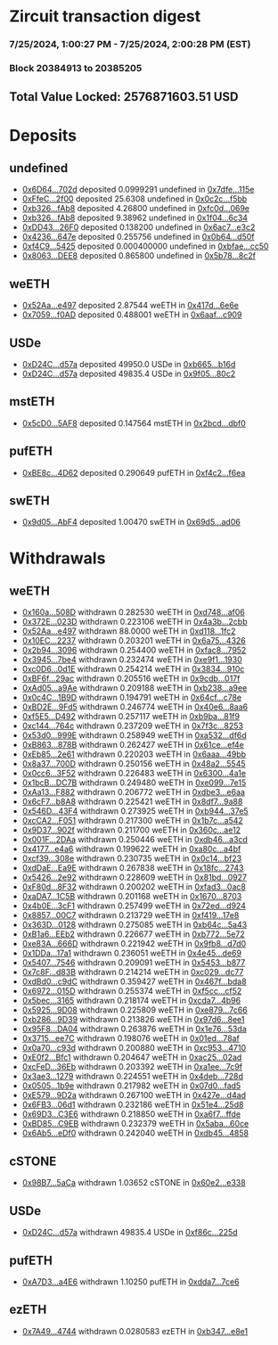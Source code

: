 # Zircuit transaction digest
### 7/25/2024, 1:00:27 PM - 7/25/2024, 2:00:28 PM (EST)
### Block 20384913 to 20385205

## Total Value Locked: 2576871603.51 USD

# Deposits
## undefined
- [0x6D64...702d](https://etherscan.io/address/0x6D64fF63874687db49c0eFE455f5490fa29d702d) deposited 0.0999291 undefined in [0x7dfe...115e](https://etherscan.io/tx/0x6D64fF63874687db49c0eFE455f5490fa29d702d)
- [0xFfeC...2f00](https://etherscan.io/address/0xFfeC0Df753b6171e8cd6cF3D13d872c012242f00) deposited 25.6308 undefined in [0x0c2c...f5bb](https://etherscan.io/tx/0xFfeC0Df753b6171e8cd6cF3D13d872c012242f00)
- [0xb326...fAb8](https://etherscan.io/address/0xb326e68064846bfd9509C2678af32F4C6681fAb8) deposited 4.26800 undefined in [0xfc0d...069e](https://etherscan.io/tx/0xb326e68064846bfd9509C2678af32F4C6681fAb8)
- [0xb326...fAb8](https://etherscan.io/address/0xb326e68064846bfd9509C2678af32F4C6681fAb8) deposited 9.38962 undefined in [0x1f04...6c34](https://etherscan.io/tx/0xb326e68064846bfd9509C2678af32F4C6681fAb8)
- [0xDD43...26F0](https://etherscan.io/address/0xDD4320FdF0b791720Ca184b3fa413C406E1926F0) deposited 0.138200 undefined in [0x6ac7...e3c2](https://etherscan.io/tx/0xDD4320FdF0b791720Ca184b3fa413C406E1926F0)
- [0x4236...647e](https://etherscan.io/address/0x4236B1e4922A2499587154Ec822d48106F47647e) deposited 0.255756 undefined in [0x0b64...d50f](https://etherscan.io/tx/0x4236B1e4922A2499587154Ec822d48106F47647e)
- [0xf4C9...5425](https://etherscan.io/address/0xf4C9412c6DBc06D30D675EF0c003C972CB7a5425) deposited 0.000400000 undefined in [0xbfae...cc50](https://etherscan.io/tx/0xf4C9412c6DBc06D30D675EF0c003C972CB7a5425)
- [0x8063...DEE8](https://etherscan.io/address/0x80638155017AA9E23aF392E591066Afd7fc3DEE8) deposited 0.865800 undefined in [0x5b78...8c2f](https://etherscan.io/tx/0x80638155017AA9E23aF392E591066Afd7fc3DEE8)
## weETH
- [0x52Aa...e497](https://etherscan.io/address/0x52Aa899454998Be5b000Ad077a46Bbe360F4e497) deposited 2.87544 weETH in [0x417d...6e6e](https://etherscan.io/tx/0x52Aa899454998Be5b000Ad077a46Bbe360F4e497)
- [0x7059...f0AD](https://etherscan.io/address/0x70595AE1A969CAA89a4b97AA002e304b2238f0AD) deposited 0.488001 weETH in [0x6aaf...c909](https://etherscan.io/tx/0x70595AE1A969CAA89a4b97AA002e304b2238f0AD)
## USDe
- [0xD24C...d57a](https://etherscan.io/address/0xD24Cfe2d0fa81369ca6291c28ac5426e16B6d57a) deposited 49950.0 USDe in [0xb665...b16d](https://etherscan.io/tx/0xD24Cfe2d0fa81369ca6291c28ac5426e16B6d57a)
- [0xD24C...d57a](https://etherscan.io/address/0xD24Cfe2d0fa81369ca6291c28ac5426e16B6d57a) deposited 49835.4 USDe in [0x9f05...80c2](https://etherscan.io/tx/0xD24Cfe2d0fa81369ca6291c28ac5426e16B6d57a)
## mstETH
- [0x5cD0...5AF8](https://etherscan.io/address/0x5cD0d3070E641c45766106bb1cD55fBf47095AF8) deposited 0.147564 mstETH in [0x2bcd...dbf0](https://etherscan.io/tx/0x5cD0d3070E641c45766106bb1cD55fBf47095AF8)
## pufETH
- [0xBE8c...4D62](https://etherscan.io/address/0xBE8c0aCd60079C324Dd8B395c1c52D04862F4D62) deposited 0.290649 pufETH in [0xf4c2...f6ea](https://etherscan.io/tx/0xBE8c0aCd60079C324Dd8B395c1c52D04862F4D62)
## swETH
- [0x9d05...AbF4](https://etherscan.io/address/0x9d05C576f27c03d2B0AAfE6ac8AC0d1e3e51AbF4) deposited 1.00470 swETH in [0x69d5...ad06](https://etherscan.io/tx/0x9d05C576f27c03d2B0AAfE6ac8AC0d1e3e51AbF4)
# Withdrawals
## weETH
- [0x160a...508D](https://etherscan.io/address/0x160a7db19c2D23991e304dA117438E396E3E508D) withdrawn 0.282530 weETH in [0xd748...af06](https://etherscan.io/tx/0x160a7db19c2D23991e304dA117438E396E3E508D)
- [0x372E...023D](https://etherscan.io/address/0x372E88D84664E309397cC33F59e7798CA868023D) withdrawn 0.223106 weETH in [0x4a3b...2cbb](https://etherscan.io/tx/0x372E88D84664E309397cC33F59e7798CA868023D)
- [0x52Aa...e497](https://etherscan.io/address/0x52Aa899454998Be5b000Ad077a46Bbe360F4e497) withdrawn 88.0000 weETH in [0xd118...1fc2](https://etherscan.io/tx/0x52Aa899454998Be5b000Ad077a46Bbe360F4e497)
- [0x10EC...2237](https://etherscan.io/address/0x10EC1f8Bb41cB03e7797f0d550C0439a8C4E2237) withdrawn 0.203201 weETH in [0x6a75...4326](https://etherscan.io/tx/0x10EC1f8Bb41cB03e7797f0d550C0439a8C4E2237)
- [0x2b94...3096](https://etherscan.io/address/0x2b943A72e3DF46Be558C7E97B2D63F8D7AD53096) withdrawn 0.254400 weETH in [0xfac8...7952](https://etherscan.io/tx/0x2b943A72e3DF46Be558C7E97B2D63F8D7AD53096)
- [0x3945...7be4](https://etherscan.io/address/0x3945926d39F020eE2603A69f0b9a91dAEBf07be4) withdrawn 0.232474 weETH in [0xe9f1...1930](https://etherscan.io/tx/0x3945926d39F020eE2603A69f0b9a91dAEBf07be4)
- [0xc0D6...0d1E](https://etherscan.io/address/0xc0D69fB1d56C03DFD48655094157EA302FF70d1E) withdrawn 0.254214 weETH in [0x3834...910c](https://etherscan.io/tx/0xc0D69fB1d56C03DFD48655094157EA302FF70d1E)
- [0xBF6f...29ac](https://etherscan.io/address/0xBF6f3250035Ba20137103AFDBC5523f01c4229ac) withdrawn 0.205516 weETH in [0x9cdb...017f](https://etherscan.io/tx/0xBF6f3250035Ba20137103AFDBC5523f01c4229ac)
- [0xAd05...a9Ae](https://etherscan.io/address/0xAd0571a78916f40165a302ff5De3E5A44675a9Ae) withdrawn 0.209188 weETH in [0xb238...a9ee](https://etherscan.io/tx/0xAd0571a78916f40165a302ff5De3E5A44675a9Ae)
- [0x0c4C...1B9D](https://etherscan.io/address/0x0c4C02a0d0d131Aa4b140a643044266B569e1B9D) withdrawn 0.194791 weETH in [0x64cf...c78e](https://etherscan.io/tx/0x0c4C02a0d0d131Aa4b140a643044266B569e1B9D)
- [0xBD2E...9Fd5](https://etherscan.io/address/0xBD2ED833c8A525fc50106Aa2E182185678749Fd5) withdrawn 0.246774 weETH in [0x40e6...8aa6](https://etherscan.io/tx/0xBD2ED833c8A525fc50106Aa2E182185678749Fd5)
- [0xf5E5...D492](https://etherscan.io/address/0xf5E584bD29B880496F1b41570289B949535aD492) withdrawn 0.257117 weETH in [0xb9ba...81f9](https://etherscan.io/tx/0xf5E584bD29B880496F1b41570289B949535aD492)
- [0xc144...764c](https://etherscan.io/address/0xc144586cf9841CA74CFcDA10B7E6BFaf2b72764c) withdrawn 0.237209 weETH in [0x7f3c...8253](https://etherscan.io/tx/0xc144586cf9841CA74CFcDA10B7E6BFaf2b72764c)
- [0x53d0...999E](https://etherscan.io/address/0x53d0BEf21e86b19E7b3449614773287fbff7999E) withdrawn 0.258949 weETH in [0xa532...df6d](https://etherscan.io/tx/0x53d0BEf21e86b19E7b3449614773287fbff7999E)
- [0xB863...878B](https://etherscan.io/address/0xB8632d969a48114b4eD3CFec5B1bc5a81DA9878B) withdrawn 0.262427 weETH in [0x61ce...ef4e](https://etherscan.io/tx/0xB8632d969a48114b4eD3CFec5B1bc5a81DA9878B)
- [0xEb85...2e61](https://etherscan.io/address/0xEb85505d91ad7822Bccb262E12E1e5E74fe92e61) withdrawn 0.220203 weETH in [0x6aaa...49bb](https://etherscan.io/tx/0xEb85505d91ad7822Bccb262E12E1e5E74fe92e61)
- [0x8a37...700D](https://etherscan.io/address/0x8a3742d3cF56C9DbA90E7B7eCA9d0ff5Ca61700D) withdrawn 0.250156 weETH in [0x48a2...5545](https://etherscan.io/tx/0x8a3742d3cF56C9DbA90E7B7eCA9d0ff5Ca61700D)
- [0x0cc6...3F52](https://etherscan.io/address/0x0cc60686912bc5aa22eF5fC66f67fbAc4AcD3F52) withdrawn 0.226483 weETH in [0x6300...4a1e](https://etherscan.io/tx/0x0cc60686912bc5aa22eF5fC66f67fbAc4AcD3F52)
- [0x1bcB...DC7B](https://etherscan.io/address/0x1bcB35BCCC92E81ae4440cB244e8bAc6c06dDC7B) withdrawn 0.249480 weETH in [0xe099...7e15](https://etherscan.io/tx/0x1bcB35BCCC92E81ae4440cB244e8bAc6c06dDC7B)
- [0xAa13...F882](https://etherscan.io/address/0xAa133792afC229Be65b9C14A545fe4B1dc57F882) withdrawn 0.206772 weETH in [0xdbe3...e6aa](https://etherscan.io/tx/0xAa133792afC229Be65b9C14A545fe4B1dc57F882)
- [0x6cF7...b8A8](https://etherscan.io/address/0x6cF739c31FE4F0C8037Bc40c0670a14dEC77b8A8) withdrawn 0.225421 weETH in [0x8df7...9a88](https://etherscan.io/tx/0x6cF739c31FE4F0C8037Bc40c0670a14dEC77b8A8)
- [0x546D...43F4](https://etherscan.io/address/0x546D48071a748EC94A4B1B65b88149bEEFcA43F4) withdrawn 0.273925 weETH in [0xb944...37e5](https://etherscan.io/tx/0x546D48071a748EC94A4B1B65b88149bEEFcA43F4)
- [0xcCA2...F051](https://etherscan.io/address/0xcCA2b83d8372521fC14b60E5e43B9c1ba6dAF051) withdrawn 0.217300 weETH in [0x1b7c...a542](https://etherscan.io/tx/0xcCA2b83d8372521fC14b60E5e43B9c1ba6dAF051)
- [0x9D37...902f](https://etherscan.io/address/0x9D37e925F04f2D35EACf1f35488c51aFD4a4902f) withdrawn 0.211700 weETH in [0x360c...ae12](https://etherscan.io/tx/0x9D37e925F04f2D35EACf1f35488c51aFD4a4902f)
- [0x001F...2DAa](https://etherscan.io/address/0x001F66D4237c453BAA3953abe940D0d6143D2DAa) withdrawn 0.250446 weETH in [0xdb46...a3cd](https://etherscan.io/tx/0x001F66D4237c453BAA3953abe940D0d6143D2DAa)
- [0x4177...e4a6](https://etherscan.io/address/0x4177B7C158802132aaA466D3c8E74A1CFa3Fe4a6) withdrawn 0.199622 weETH in [0xa80c...a4bf](https://etherscan.io/tx/0x4177B7C158802132aaA466D3c8E74A1CFa3Fe4a6)
- [0xcf39...308e](https://etherscan.io/address/0xcf39524bB406aAE87653e60B101f151467d6308e) withdrawn 0.230735 weETH in [0x0c14...bf23](https://etherscan.io/tx/0xcf39524bB406aAE87653e60B101f151467d6308e)
- [0xdDaE...Ea9E](https://etherscan.io/address/0xdDaE4114bf860e63a9452c72a8b7DB8a03A8Ea9E) withdrawn 0.267838 weETH in [0x18fc...2743](https://etherscan.io/tx/0xdDaE4114bf860e63a9452c72a8b7DB8a03A8Ea9E)
- [0x5426...2e92](https://etherscan.io/address/0x5426B2E0c9E600C3a5E5D38af936FE63d8C32e92) withdrawn 0.228609 weETH in [0x81bd...0927](https://etherscan.io/tx/0x5426B2E0c9E600C3a5E5D38af936FE63d8C32e92)
- [0xF80d...8F32](https://etherscan.io/address/0xF80d19f3e5578Ca78eA54B5F284E36AB87de8F32) withdrawn 0.200202 weETH in [0xfad3...0ac8](https://etherscan.io/tx/0xF80d19f3e5578Ca78eA54B5F284E36AB87de8F32)
- [0xaDA7...1C5B](https://etherscan.io/address/0xaDA74d9af19dF2B05EA4022A169adCb8fC181C5B) withdrawn 0.201168 weETH in [0x1670...8703](https://etherscan.io/tx/0xaDA74d9af19dF2B05EA4022A169adCb8fC181C5B)
- [0x4b0E...3cF1](https://etherscan.io/address/0x4b0EEA5108A3A57330fA0eeAdF9724bBA9123cF1) withdrawn 0.257499 weETH in [0x72ed...d924](https://etherscan.io/tx/0x4b0EEA5108A3A57330fA0eeAdF9724bBA9123cF1)
- [0x8857...00C7](https://etherscan.io/address/0x8857145102EF1B85A920dAdF16DAbf14d87000C7) withdrawn 0.213729 weETH in [0xf419...17e8](https://etherscan.io/tx/0x8857145102EF1B85A920dAdF16DAbf14d87000C7)
- [0x363D...0128](https://etherscan.io/address/0x363DcD8Fd11Cad35595b2F42008E3bC035570128) withdrawn 0.275085 weETH in [0xb64c...5a43](https://etherscan.io/tx/0x363DcD8Fd11Cad35595b2F42008E3bC035570128)
- [0xB1a6...EEb2](https://etherscan.io/address/0xB1a6DD71Ff2d2D33B5a73bF2B2a285CB9035EEb2) withdrawn 0.226677 weETH in [0xb772...5e72](https://etherscan.io/tx/0xB1a6DD71Ff2d2D33B5a73bF2B2a285CB9035EEb2)
- [0xe83A...666D](https://etherscan.io/address/0xe83AAdE7eD31BD719Cbe4f02010F6b4DE218666D) withdrawn 0.221942 weETH in [0x9fb8...d7d0](https://etherscan.io/tx/0xe83AAdE7eD31BD719Cbe4f02010F6b4DE218666D)
- [0x1DDa...17a1](https://etherscan.io/address/0x1DDae6b997f6F8871385aA448B816152F1AA17a1) withdrawn 0.236051 weETH in [0x4e45...de69](https://etherscan.io/tx/0x1DDae6b997f6F8871385aA448B816152F1AA17a1)
- [0x5407...7546](https://etherscan.io/address/0x5407C4C2533789d85AF7269A15cDEa625BFd7546) withdrawn 0.209091 weETH in [0x5453...b877](https://etherscan.io/tx/0x5407C4C2533789d85AF7269A15cDEa625BFd7546)
- [0x7c8F...d83B](https://etherscan.io/address/0x7c8Fd8eB8D1D91ffDc866718d52E194106f3d83B) withdrawn 0.214214 weETH in [0xc029...dc77](https://etherscan.io/tx/0x7c8Fd8eB8D1D91ffDc866718d52E194106f3d83B)
- [0xdBd0...c9dC](https://etherscan.io/address/0xdBd0163Dd93eD7EDDfa91Be9aB04560dc6AAc9dC) withdrawn 0.359427 weETH in [0x467f...bda8](https://etherscan.io/tx/0xdBd0163Dd93eD7EDDfa91Be9aB04560dc6AAc9dC)
- [0x6972...015D](https://etherscan.io/address/0x697288B82B129B8885817fd12903c3C97D11015D) withdrawn 0.255374 weETH in [0xf5cc...cf52](https://etherscan.io/tx/0x697288B82B129B8885817fd12903c3C97D11015D)
- [0x5bec...3165](https://etherscan.io/address/0x5bec041E371984a016c579d3Cd6f9f67160d3165) withdrawn 0.218174 weETH in [0xcda7...4b96](https://etherscan.io/tx/0x5bec041E371984a016c579d3Cd6f9f67160d3165)
- [0x5925...9D08](https://etherscan.io/address/0x59259acEd518D66b890ec4Be063412625B019D08) withdrawn 0.225809 weETH in [0xe879...7c66](https://etherscan.io/tx/0x59259acEd518D66b890ec4Be063412625B019D08)
- [0xb286...9D39](https://etherscan.io/address/0xb286da96c5E2f12D3e442b8B6C378E194a8F9D39) withdrawn 0.213826 weETH in [0x97d6...8ee1](https://etherscan.io/tx/0xb286da96c5E2f12D3e442b8B6C378E194a8F9D39)
- [0x95F8...DA04](https://etherscan.io/address/0x95F896bf2e40daB5bbf674B86B3f03431D52DA04) withdrawn 0.263876 weETH in [0x1e76...53da](https://etherscan.io/tx/0x95F896bf2e40daB5bbf674B86B3f03431D52DA04)
- [0x3715...ee7C](https://etherscan.io/address/0x3715c1dB36444e4D039DA69B1bd71fA96DaDee7C) withdrawn 0.198076 weETH in [0x01ed...78af](https://etherscan.io/tx/0x3715c1dB36444e4D039DA69B1bd71fA96DaDee7C)
- [0x0a70...c93d](https://etherscan.io/address/0x0a70455006E0A736873cf9064Fbc746ED4DDc93d) withdrawn 0.200880 weETH in [0xc953...4710](https://etherscan.io/tx/0x0a70455006E0A736873cf9064Fbc746ED4DDc93d)
- [0xE0f2...Bfc1](https://etherscan.io/address/0xE0f2D7E1CBFD82622c3244EA466F6d5c1c6cBfc1) withdrawn 0.204647 weETH in [0xac25...02ad](https://etherscan.io/tx/0xE0f2D7E1CBFD82622c3244EA466F6d5c1c6cBfc1)
- [0xcFeD...36Eb](https://etherscan.io/address/0xcFeD3F8515c75c14483404288e75fe7DD2F536Eb) withdrawn 0.203392 weETH in [0xa1ee...7c9f](https://etherscan.io/tx/0xcFeD3F8515c75c14483404288e75fe7DD2F536Eb)
- [0x3ae3...1279](https://etherscan.io/address/0x3ae3E73EBe592f3B5Ee8973619216d802b941279) withdrawn 0.224551 weETH in [0x4deb...728d](https://etherscan.io/tx/0x3ae3E73EBe592f3B5Ee8973619216d802b941279)
- [0x0505...1b9e](https://etherscan.io/address/0x050575f4be58dFf78ABF415E9cb7878B72011b9e) withdrawn 0.217982 weETH in [0x07d0...fad5](https://etherscan.io/tx/0x050575f4be58dFf78ABF415E9cb7878B72011b9e)
- [0xE579...9D2a](https://etherscan.io/address/0xE5795465ae2186d7315F0f992Ef58F49E3279D2a) withdrawn 0.267100 weETH in [0x427e...d4ad](https://etherscan.io/tx/0xE5795465ae2186d7315F0f992Ef58F49E3279D2a)
- [0x6FB3...06d1](https://etherscan.io/address/0x6FB3c2EDD06E8252F814EEfc200A7fd0EA9F06d1) withdrawn 0.232186 weETH in [0x51e4...25d8](https://etherscan.io/tx/0x6FB3c2EDD06E8252F814EEfc200A7fd0EA9F06d1)
- [0x69D3...C3E6](https://etherscan.io/address/0x69D39230F03203C7f4863Aa608a0417Feb57C3E6) withdrawn 0.218850 weETH in [0xa6f7...ffde](https://etherscan.io/tx/0x69D39230F03203C7f4863Aa608a0417Feb57C3E6)
- [0xBD85...C9EB](https://etherscan.io/address/0xBD85b4B76945069dE75440aad9B063635B8CC9EB) withdrawn 0.232379 weETH in [0x5aba...60ce](https://etherscan.io/tx/0xBD85b4B76945069dE75440aad9B063635B8CC9EB)
- [0x6Ab5...eDf0](https://etherscan.io/address/0x6Ab5335b1CF9cfaE04d1B8429e7A3603BB5feDf0) withdrawn 0.242040 weETH in [0xdb45...4858](https://etherscan.io/tx/0x6Ab5335b1CF9cfaE04d1B8429e7A3603BB5feDf0)
## cSTONE
- [0x98B7...5aCa](https://etherscan.io/address/0x98B75f1BFFACb1cD41A8b52e57497F7310eE5aCa) withdrawn 1.03652 cSTONE in [0x60e2...e338](https://etherscan.io/tx/0x98B75f1BFFACb1cD41A8b52e57497F7310eE5aCa)
## USDe
- [0xD24C...d57a](https://etherscan.io/address/0xD24Cfe2d0fa81369ca6291c28ac5426e16B6d57a) withdrawn 49835.4 USDe in [0xf86c...225d](https://etherscan.io/tx/0xD24Cfe2d0fa81369ca6291c28ac5426e16B6d57a)
## pufETH
- [0xA7D3...a4E6](https://etherscan.io/address/0xA7D3D0Ebce77994b8eCC19cfcE114e428e9ea4E6) withdrawn 1.10250 pufETH in [0xdda7...7ce6](https://etherscan.io/tx/0xA7D3D0Ebce77994b8eCC19cfcE114e428e9ea4E6)
## ezETH
- [0x7A49...4744](https://etherscan.io/address/0x7A493Be5c2ce014cD049Bf178a1ac0Db1B434744) withdrawn 0.0280583 ezETH in [0xb347...e8e1](https://etherscan.io/tx/0x7A493Be5c2ce014cD049Bf178a1ac0Db1B434744)
